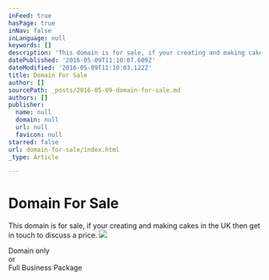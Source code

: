 ```yaml
---
inFeed: true
hasPage: true
inNav: false
inLanguage: null
keywords: []
description: 'This domain is for sale, if your creating and making cakes in the UK then get in touch to discuss a price.'
datePublished: '2016-05-09T11:10:07.609Z'
dateModified: '2016-05-09T11:10:03.122Z'
title: Domain For Sale
author: []
sourcePath: _posts/2016-05-09-domain-for-sale.md
authors: []
publisher:
  name: null
  domain: null
  url: null
  favicon: null
starred: false
url: domain-for-sale/index.html
_type: Article

---
```

# Domain For Sale

This domain is for sale, if your creating and making cakes in the UK then get in touch to discuss a price.
![](https://the-grid-user-content.s3-us-west-2.amazonaws.com/5c133243-5f01-47b1-a1d8-96151da7c8af.jpg)

Domain only  
or  
Full Business Package
